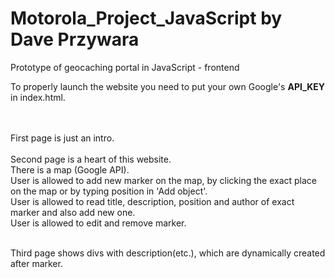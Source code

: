 # Motorola_Project_JavaScript by Dave Przywara
Prototype of geocaching portal in JavaScript - frontend

To properly launch the website you need to put your own Google's <b>API_KEY</b> in index.html.
<script async defer
    src="https://maps.googleapis.com/maps/api/js?key=YOUR_API_KEY&callback=initMap">
    </script>
   </br></br>
First page is just an intro.</br></br>
Second page is a heart of this website.</br>
There is a map (Google API).</br>
User is allowed to add new marker on the map, by clicking the exact place on the map or by typing position in 'Add object'.</br>
User is allowed to read title, description, position and author of exact marker and also add new one.</br>
User is allowed to edit and remove marker.</br></br>

Third page shows divs with description(etc.), which are dynamically created after marker.
